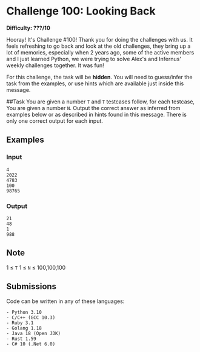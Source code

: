 # Challenge 100: Looking Back
**Difficulty: ???/10**

Hooray! It's Challenge #100! Thank you for doing the challenges with us.
It feels refreshing to go back and look at the old challenges, they bring up a lot of memories, especially when 2 years ago, some of the active members and I just learned Python, we were trying to solve Alex's and Infernus' weekly challenges together. It was fun!

For this challenge, the task will be **hidden**. You will need to guess/infer the task from the examples, or use hints which are available just inside this message.

##Task
You are given a number `T` and `T` testcases follow, for each testcase,
You are given a number `N`. Output the correct answer as inferred from examples below or as described in hints found in this message.
There is only one correct output for each input.

## Examples
### Input
```
4
2022
4783
100
98765
```

### Output
```
21
48
1
988
```

## Note
1 ≤ `T`
1 ≤ `N` ≤ 100,100,100

## Submissions
Code can be written in any of these languages:
```
- Python 3.10
- C/C++ (GCC 10.3)
- Ruby 3.1
- Golang 1.18
- Java 18 (Open JDK)
- Rust 1.59
- C# 10 (.Net 6.0)
```

